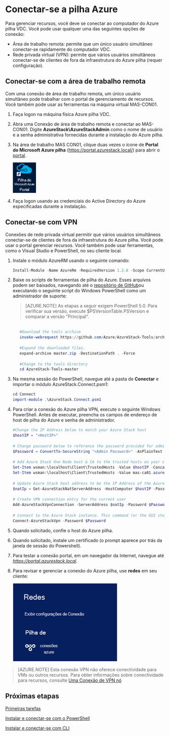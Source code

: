 <properties
    pageTitle="Conectar-se a pilha Azure | Microsoft Azure"
    description="Saiba como conectar pilha do Azure"
    services="azure-stack"
    documentationCenter=""
    authors="ErikjeMS"
    manager="byronr"
    editor=""/>

<tags
    ms.service="azure-stack"
    ms.workload="na"
    ms.tgt_pltfrm="na"
    ms.devlang="na"
    ms.topic="get-started-article"
    ms.date="10/18/2016"
    ms.author="erikje"/>

# <a name="connect-to-azure-stack"></a>Conectar-se a pilha Azure
Para gerenciar recursos, você deve se conectar ao computador do Azure pilha VDC. Você pode usar qualquer uma das seguintes opções de conexão:

 - Área de trabalho remota: permite que um único usuário simultâneo conectar-se rapidamente do computador VDC.
 - Rede privada virtual (VPN): permite que vários usuários simultâneos conectar-se de clientes de fora da infraestrutura do Azure pilha (requer configuração).

## <a name="connect-with-remote-desktop"></a>Conectar-se com a área de trabalho remota
Com uma conexão de área de trabalho remota, um único usuário simultâneo pode trabalhar com o portal de gerenciamento de recursos. Você também pode usar as ferramentas na máquina virtual MAS-CON01.

1.  Faça logon na máquina física Azure pilha VDC.

2.  Abra uma Conexão de área de trabalho remota e conectar ao MAS-CON01. Digite **AzureStack\AzureStackAdmin** como o nome de usuário e a senha administrativa fornecidas durante a instalação do Azure pilha.  

3.  Na área de trabalho MAS CON01, clique duas vezes o ícone de **Portal do Microsoft Azure pilha** (https://portal.azurestack.local/) para abrir o [portal](azure-stack-key-features.md#portal).

    ![Ícone de portal pilha Azure](media/azure-stack-connect-azure-stack/image2.png)

4.  Faça logon usando as credenciais do Active Directory do Azure especificadas durante a instalação.

## <a name="connect-with-vpn"></a>Conectar-se com VPN
Conexões de rede privada virtual permitir que vários usuários simultâneos conectar-se de clientes de fora da infraestrutura do Azure pilha. Você pode usar o portal gerenciar recursos. Você também pode usar ferramentas, como o Visual Studio e PowerShell, no seu cliente local.

1.  Instale o módulo AzureRM usando o seguinte comando:
   
    ```PowerShell
    Install-Module -Name AzureRm -RequiredVersion 1.2.6 -Scope CurrentUser
    ```   
   
2. Baixe os scripts de ferramentas de pilha do Azure.  Esses arquivos podem ser baixados, navegando até o [repositório de GitHub](https://github.com/Azure/AzureStack-Tools)ou executando o seguinte script do Windows PowerShell como um administrador de suporte:
    
    >[AZURE.NOTE]  As etapas a seguir exigem PowerShell 5.0.  Para verificar sua versão, execute $PSVersionTable.PSVersion e comparar a versão "Principal".  

    ```PowerShell
       
       #Download the tools archive
       invoke-webrequest https://github.com/Azure/AzureStack-Tools/archive/master.zip -OutFile master.zip

       #Expand the downloaded files. 
       expand-archive master.zip -DestinationPath . -Force

       #Change to the tools directory
       cd AzureStack-Tools-master
    ````

3.  Na mesma sessão do PowerShell, navegue até a pasta de **Conectar** e importar o módulo AzureStack.Connect.psm1:

    ```PowerShell
    cd Connect
    import-module .\AzureStack.Connect.psm1
    ```

4.  Para criar a conexão do Azure pilha VPN, execute o seguinte Windows PowerShell. Antes de executar, preencha os campos de endereço de host de pilha do Azure e senha de administrador. 
    
    ```PowerShell
    #Change the IP Address below to match your Azure Stack host
    $hostIP = "<HostIP>"

    # Change password below to reference the password provided for administrator during Azure Stack installation
    $Password = ConvertTo-SecureString "<Admin Password>" -AsPlainText -Force

    # Add Azure Stack One Node host & CA to the trusted hosts on your client computer
    Set-Item wsman:\localhost\Client\TrustedHosts -Value $hostIP -Concatenate
    Set-Item wsman:\localhost\Client\TrustedHosts -Value mas-ca01.azurestack.local -Concatenate  

    # Update Azure Stack host address to be the IP Address of the Azure Stack POC Host
    $natIp = Get-AzureStackNatServerAddress -HostComputer $hostIP -Password $Password

    # Create VPN connection entry for the current user
    Add-AzureStackVpnConnection -ServerAddress $natIp -Password $Password

    # Connect to the Azure Stack instance. This command (or the GUI steps in step 5) can be used to reconnect
    Connect-AzureStackVpn -Password $Password 
    ```

5. Quando solicitado, confie o host do Azure pilha.

6. Quando solicitado, instale um certificado (o prompt aparece por trás da janela de sessão do Powershell).

7. Para testar a conexão portal, em um navegador da Internet, navegue até *https://portal.azurestack.local*.

8. Para revisar e gerenciar a conexão do Azure pilha, use **redes** em seu cliente:

    ![Imagem da rede conectar menu no Windows 10](media/azure-stack-connect-azure-stack/image1.png)

>[AZURE.NOTE] Esta conexão VPN não oferece conectividade para VMs ou outros recursos. Para obter informações sobre conectividade para recursos, consulte [Uma Conexão de VPN nó](azure-stack-create-vpn-connection-one-node-tp2.md)


## <a name="next-steps"></a>Próximas etapas
[Primeiras tarefas](azure-stack-first-scenarios.md)

[Instalar e conectar-se com o PowerShell](azure-stack-connect-powershell.md)

[Instalar e conectar-se com CLI](azure-stack-connect-cli.md)


